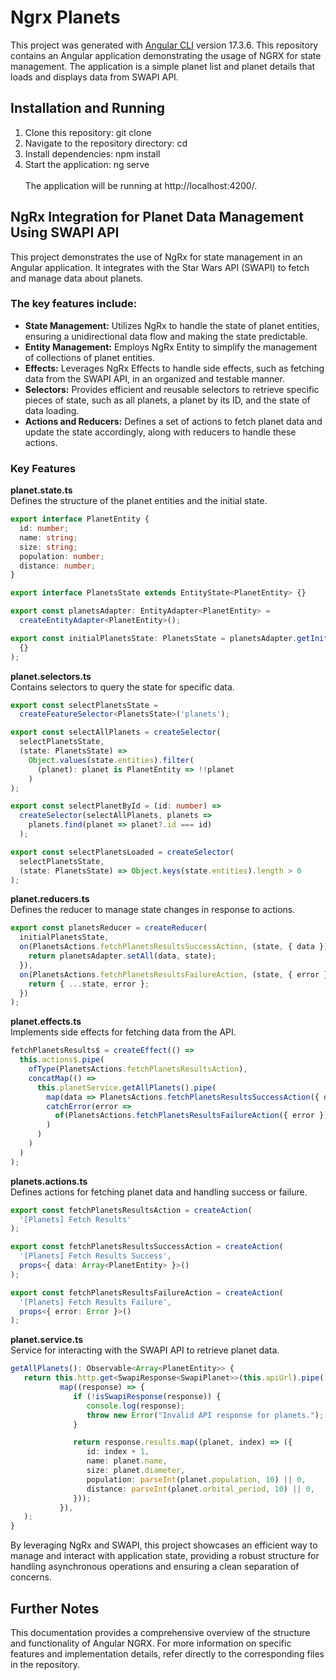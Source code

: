 # Ngrx Planets

This project was generated with [Angular CLI](https://github.com/angular/angular-cli) version 17.3.6.
This repository contains an Angular application demonstrating the usage of NGRX for state management. The application is a simple planet list and planet details that loads and displays data from SWAPI API.

## Installation and Running

1. Clone this repository: git clone <repository-url>
2. Navigate to the repository directory: cd <repository-folder>
3. Install dependencies: npm install
4. Start the application: ng serve
   <br>
   <br>
   The application will be running at http://localhost:4200/.

## NgRx Integration for Planet Data Management Using SWAPI API

This project demonstrates the use of NgRx for state management in an Angular application. It integrates with the Star Wars API (SWAPI) to fetch and manage data about planets.

### The key features include:

- **State Management:** Utilizes NgRx to handle the state of planet entities, ensuring a unidirectional data flow and making the state predictable.
- **Entity Management:** Employs NgRx Entity to simplify the management of collections of planet entities.
- **Effects:** Leverages NgRx Effects to handle side effects, such as fetching data from the SWAPI API, in an organized and testable manner.
- **Selectors:** Provides efficient and reusable selectors to retrieve specific pieces of state, such as all planets, a planet by its ID, and the state of data loading.
- **Actions and Reducers:** Defines a set of actions to fetch planet data and update the state accordingly, along with reducers to handle these actions.

### Key Features

**planet.state.ts**<br>
Defines the structure of the planet entities and the initial state.

```ts
export interface PlanetEntity {
  id: number;
  name: string;
  size: string;
  population: number;
  distance: number;
}

export interface PlanetsState extends EntityState<PlanetEntity> {}

export const planetsAdapter: EntityAdapter<PlanetEntity> =
  createEntityAdapter<PlanetEntity>();

export const initialPlanetsState: PlanetsState = planetsAdapter.getInitialState(
  {}
);
```

**planet.selectors.ts**</br>
Contains selectors to query the state for specific data.

```ts
export const selectPlanetsState =
  createFeatureSelector<PlanetsState>('planets');

export const selectAllPlanets = createSelector(
  selectPlanetsState,
  (state: PlanetsState) =>
    Object.values(state.entities).filter(
      (planet): planet is PlanetEntity => !!planet
    )
);

export const selectPlanetById = (id: number) =>
  createSelector(selectAllPlanets, planets =>
    planets.find(planet => planet?.id === id)
  );

export const selectPlanetsLoaded = createSelector(
  selectPlanetsState,
  (state: PlanetsState) => Object.keys(state.entities).length > 0
);
```

**planet.reducers.ts**</br>
Defines the reducer to manage state changes in response to actions.

```ts
export const planetsReducer = createReducer(
  initialPlanetsState,
  on(PlanetsActions.fetchPlanetsResultsSuccessAction, (state, { data }) => {
    return planetsAdapter.setAll(data, state);
  }),
  on(PlanetsActions.fetchPlanetsResultsFailureAction, (state, { error }) => {
    return { ...state, error };
  })
);
```

**planet.effects.ts**</br>
Implements side effects for fetching data from the API.

```ts
fetchPlanetsResults$ = createEffect(() =>
  this.actions$.pipe(
    ofType(PlanetsActions.fetchPlanetsResultsAction),
    concatMap(() =>
      this.planetService.getAllPlanets().pipe(
        map(data => PlanetsActions.fetchPlanetsResultsSuccessAction({ data })),
        catchError(error =>
          of(PlanetsActions.fetchPlanetsResultsFailureAction({ error }))
        )
      )
    )
  )
);
```

**planets.actions.ts**</br>
Defines actions for fetching planet data and handling success or failure.

```ts
export const fetchPlanetsResultsAction = createAction(
  '[Planets] Fetch Results'
);

export const fetchPlanetsResultsSuccessAction = createAction(
  '[Planets] Fetch Results Success',
  props<{ data: Array<PlanetEntity> }>()
);

export const fetchPlanetsResultsFailureAction = createAction(
  '[Planets] Fetch Results Failure',
  props<{ error: Error }>()
);
```

**planet.service.ts**</br>
Service for interacting with the SWAPI API to retrieve planet data.

```ts
getAllPlanets(): Observable<Array<PlanetEntity>> {
   return this.http.get<SwapiResponse<SwapiPlanet>>(this.apiUrl).pipe(
           map((response) => {
              if (!isSwapiResponse(response)) {
                 console.log(response);
                 throw new Error("Invalid API response for planets.");
              }

              return response.results.map((planet, index) => ({
                 id: index + 1,
                 name: planet.name,
                 size: planet.diameter,
                 population: parseInt(planet.population, 10) || 0,
                 distance: parseInt(planet.orbital_period, 10) || 0,
              }));
           }),
   );
}
```

By leveraging NgRx and SWAPI, this project showcases an efficient way to manage and interact with application state, providing a robust structure for handling asynchronous operations and ensuring a clean separation of concerns.

## Further Notes

This documentation provides a comprehensive overview of the structure and functionality of Angular NGRX. For more information on specific features and implementation details, refer directly to the corresponding files in the repository.
